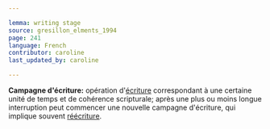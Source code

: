 ```yaml
---

lemma: writing stage
source: gresillon_elments_1994
page: 241
language: French
contributor: caroline
last_updated_by: caroline

---
```


**Campagne d'écriture:** opération d'[écriture](writingProcess.html) correspondant à une certaine unité de temps et de cohérence scripturale; après une plus ou moins longue interruption peut commencer une nouvelle campagne d'écriture, qui implique souvent [réécriture](rewriting.html).
